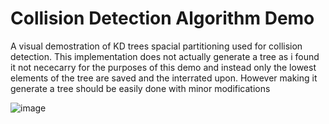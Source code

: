 # Collision Detection Algorithm Demo
 A visual demostration of KD trees spacial partitioning used for collision detection.
 This implementation does not actually generate a tree as i found it not nececarry for the purposes of this demo and instead only the lowest elements of the tree are saved and the interrated upon. However making it generate a tree should be easily done with minor modifications 
 
![image](https://user-images.githubusercontent.com/20630248/147418948-806cc019-d2b9-48e1-b5bc-1209edd7a21b.png)
